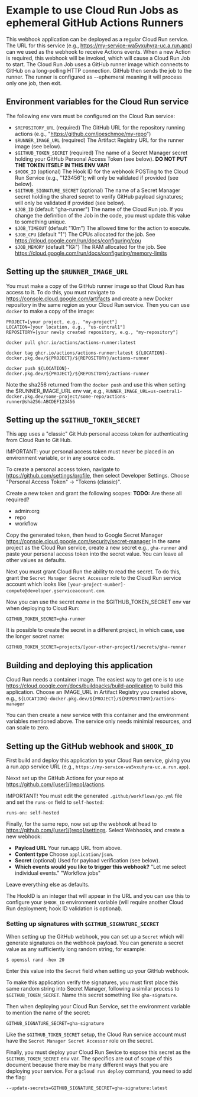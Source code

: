 # Example to use Cloud Run Jobs as ephemeral GitHub Actions Runners

This webhook application can be deployed as a regular Cloud Run service.
The URL for this service (e.g., https://my-service-wa5vxuhyra-uc.a.run.app)
can we used as the webhook to receive Actions events. When a new Action is
required, this webhook will be invoked, which will cause a Cloud Run Job
to start. The Cloud Run Job uses a GitHub runner image which connects
to GitHub on a long-polling HTTP connection. GitHub then sends the job to
the runner. The runner is configured as --ephemeral meaning it will process
only one job, then exit.

## Environment variables for the Cloud Run service

The following env vars must be configured on the Cloud Run service:
- `$REPOSITORY_URL` (required) The GitHub URL for the repository running actions (e.g., "https://github.com/joeschmoe/my-repo")
- `$RUNNER_IMAGE_URL` (required) The Artifact Registry URL for the runner image (see below).
- `$GITHUB_TOKEN_SECRET` (required) The name of a Secret Manager secret holding your GitHub Personal Access Token (see below). **DO NOT PUT THE TOKEN ITSELF IN THIS ENV VAR!**
- `$HOOK_ID` (optional) The Hook ID for the webhook POSTing to the Cloud Run Service (e.g., "123456"); will only be validated if provided (see below).
- `$GITHUB_SIGNATURE_SECRET` (optional) The name of a Secret Manager secret holding the shared secret to verify GitHub payload signatures; will only be validated if provided (see below).
- `$JOB_ID` (default "gha-runner") The name of the Cloud Run job. If you change the definition of the Job in the code, you must update this value to something unique.
- `$JOB_TIMEOUT` (default "10m") The allowed time for the action to execute.
- `$JOB_CPU` (default "1") The CPUs allocated for the job. See https://cloud.google.com/run/docs/configuring/cpu
- `$JOB_MEMORY` (default "1Gi") The RAM allocated for the job. See https://cloud.google.com/run/docs/configuring/memory-limits

## Setting up the `$RUNNER_IMAGE_URL`

You must make a copy of the GitHub runner image so that Cloud Run has access to it.
To do this, you must navigate to https://console.cloud.google.com/artifacts and create
a new Docker repository in the same region as your Cloud Run service. Then you can use
`docker` to make a copy of the image:

```
PROJECT=[your project, e.g., "my-project"]
LOCATION=[your location, e.g., "us-central1"]
REPOSITORY=[your newly created repository, e.g., "my-repository"]

docker pull ghcr.io/actions/actions-runner:latest

docker tag ghcr.io/actions/actions-runner:latest ${LOCATION}-docker.pkg.dev/${PROJECT}/${REPOSITORY}/actions-runner

docker push ${LOCATION}-docker.pkg.dev/${PROJECT}/${REPOSITORY}/actions-runner
```

Note the sha256 returned from the `docker push` and use this when setting the $RUNNER_IMAGE_URL env var, e.g., 
`RUNNER_IMAGE_URL=us-central1-docker.pkg.dev/some-project/some-repo/actions-runner@sha256:ABCDEF123456`

## Setting up the `$GITHUB_TOKEN_SECRET`

This app uses a "classic" Git Hub personal access token for authenticating from Cloud Run to Git Hub.

IMPORTANT: your personal access token must never be placed in an environment variable, or in any source code.

To create a personal access token, navigate to https://github.com/settings/profile, then select 
Developer Settings. Choose "Personal Access Token" -> "Tokens (classic)".

Create a new token and grant the following scopes:
**TODO:** Are these all required?

- admin:org
- repo
- workflow

Copy the generated token, then head to Google Secret Manager https://console.cloud.google.com/security/secret-manager
In the same project as the Cloud Run service, create a new secret e.g., `gha-runner`
and paste your personal access token into the secret value. You can leave all other
values as defaults.

Next you must grant Cloud Run the ability to read the secret. To do this, grant the `Secret Manager Secret Accessor` role to the 
Cloud Run service account which looks like `[your-project-number]-compute@developer.gserviceaccount.com`.

Now you can use the secret *name* in the $GITHUB_TOKEN_SECRET env var when deploying to Cloud Run:

```
GITHUB_TOKEN_SECRET=gha-runner
```

It is possible to create the secret in a different project, in which case, use the longer secret name:

```
GITHUB_TOKEN_SECRET=projects/[your-other-project]/secrets/gha-runner
```

## Building and deploying this application

Cloud Run needs a container image. The easiest way to get one is to use https://cloud.google.com/docs/buildpacks/build-application
to build this application. Choose an IMAGE_URL in Artifact Registry you created above,
e.g., `${LOCATION}-docker.pkg.dev/${PROJECT}/${REPOSITORY}/actions-manager`

You can then create a new service with this container and the environment variables mentioned above.
The service only needs minimial resources, and can scale to zero.


## Setting up the GitHub webhook and `$HOOK_ID`

First build and deploy this application to your Cloud Run service, giving you a run.app service URL 
(e.g., `https://my-service-wa5vxuhyra-uc.a.run.app`).

Nexxt set up the GitHub Actions for your repo at https://github.com/[user]/[repo]/actions.

IMPORTANT! You must edit the generated `.github/workflows/go.yml` file and set the
`runs-on` field to `self-hosted`:

```
runs-on: self-hosted
```

Finally, for the same repo, now set up the webhook at head to https://github.com/[user]/[repo]/settings.
Select Webhooks, and create a new webhook:

- **Payload URL** Your run.app URL from above.
- **Content type** Choose `application/json`.
- **Secret** (optional) Used for payload verification (see below).
- **Which events would you like to trigger this webhook?** "Let me select individual events." "Workflow jobs"

Leave everything else as defaults.

The HookID is an integer that will appear in the URL and you can use this to configure your `$HOOK_ID`
environment variable (will require another Cloud Run deployment; hook ID validation is optional).


### Setting up signatures with `$GITHUB_SIGNATURE_SECRET`

When setting up the GitHub webhook, you can set up a `Secret` which will generate signatures on the
webhook payload. You can generate a secret value as any sufficiently long random string, for example:

```
$ openssl rand -hex 20
```

Enter this value into the `Secret` field when setting up your GitHub webhook.

To make this application verify the signatures, you must first place this same random string
into Secret Manager, following a similar process to `$GITHUB_TOKEN_SECRET`. Name this secret
something like `gha-signature`.

Then when deploying your Cloud Run Service, set the environment variable to mention the name
of the secret:

```
GITHUB_SIGNATURE_SECRET=gha-signature
```

Like the `$GITHUB_TOKEN_SECRET` setup, the Cloud Run service account must have the
`Secret Manager Secret Accessor` role on the secret.

Finally, you must deploy your Cloud Run Sevice to expose this secret as the
`$GITHUB_TOKEN_SECRET` env var. The specifics are out of scope of this document because there
may be many different ways that you are deploying your service. For a `gcloud run deploy`
command, you need to add the flag:

```
--update-secrets=GITHUB_SIGNATURE_SECRET=gha-signature:latest
```
